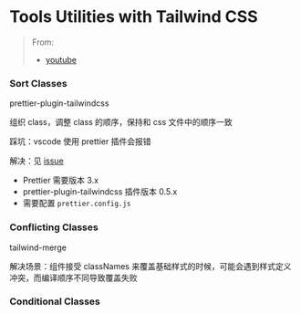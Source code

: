 # Tools Utilities with Tailwind CSS

> From:
>
> - [youtube](https://www.youtube.com/watch?v=U4GYkulA3bk)

### Sort Classes

prettier-plugin-tailwindcss

组织 class，调整 class 的顺序，保持和 css 文件中的顺序一致

踩坑：vscode 使用 prettier 插件会报错

解决：见 [issue](https://github.com/tailwindlabs/prettier-plugin-tailwindcss/issues/207)

- Prettier 需要版本 3.x
- prettier-plugin-tailwindcss 插件版本 0.5.x
- 需要配置 `prettier.config.js`

### Conflicting Classes

tailwind-merge

解决场景：组件接受 classNames 来覆盖基础样式的时候，可能会遇到样式定义冲突，而编译顺序不同导致覆盖失败

### Conditional Classes
